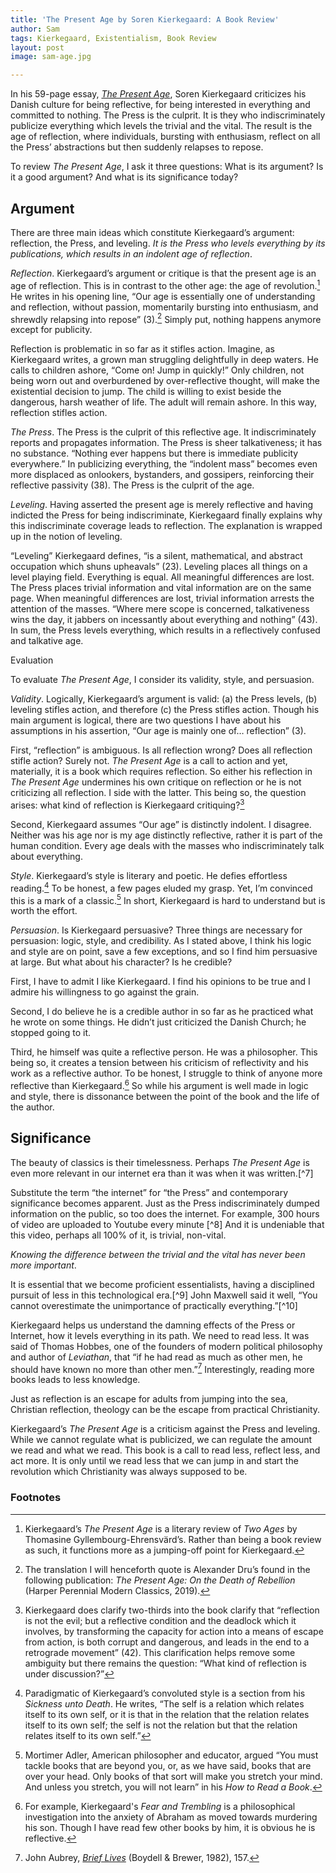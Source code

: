 ```yaml
---
title: 'The Present Age by Soren Kierkegaard: A Book Review'
author: Sam
tags: Kierkegaard, Existentialism, Book Review
layout: post
image: sam-age.jpg

---
```

In his 59-page essay, [_The Present Age_](https://amzn.to/2QqCGNg), Soren Kierkegaard criticizes his Danish
culture for being reflective, for being interested in everything and committed
to nothing. The Press is the culprit. It is they who indiscriminately publicize
everything which levels the trivial and the vital. The result is the age of
reflection, where individuals, bursting with enthusiasm, reflect on all the
Press’ abstractions but then suddenly relapses to repose.

To review _The Present Age_, I ask it three questions: What is its argument? Is
it a good argument? And what is its significance today?

## Argument

There are three main ideas which constitute Kierkegaard’s argument: reflection,
the Press, and leveling. _It is the Press who levels everything by its
publications, which results in an indolent age of reflection_.

_Reflection_. Kierkegaard’s argument or critique is that the present age is an
age of reflection. This is in contrast to the other age: the age of
revolution.[^1] He writes in his opening line, “Our age is essentially one of
understanding and reflection, without passion, momentarily bursting into
enthusiasm, and shrewdly relapsing into repose” (3).[^2] Simply put, nothing
happens anymore except for publicity.

[^1]: Kierkegaard’s _The Present Age_ is a literary review of _Two Ages_ by Thomasine Gyllembourg-Ehrensvärd’s. Rather than being a book review as such, it functions more as a jumping-off point for Kierkegaard.

[^2]: The translation I will henceforth quote is Alexander Dru’s found in the following publication: _The Present Age: On the Death of Rebellion_ (Harper Perennial Modern Classics, 2019).

Reflection is problematic in so far as it stifles action. Imagine, as
Kierkegaard writes, a grown man struggling delightfully in deep waters. He calls
to children ashore, “Come on! Jump in quickly!” Only children, not being worn
out and overburdened by over-reflective thought, will make the existential
decision to jump. The child is willing to exist beside the dangerous, harsh
weather of life. The adult will remain ashore. In this way, reflection stifles
action.

_The Press_. The Press is the culprit of this reflective age. It
indiscriminately reports and propagates information. The Press is sheer
talkativeness; it has no substance. “Nothing ever happens but there is immediate
publicity everywhere.” In publicizing everything, the “indolent mass” becomes
even more displaced as onlookers, bystanders, and gossipers, reinforcing their
reflective passivity (38). The Press is the culprit of the age.

_Leveling_. Having asserted the present age is merely reflective and having
indicted the Press for being indiscriminate, Kierkegaard finally explains why
this indiscriminate coverage leads to reflection. The explanation is wrapped up
in the notion of leveling.

“Leveling” Kierkegaard defines, “is a silent, mathematical, and abstract
occupation which shuns upheavals” (23). Leveling places all things on a level
playing field. Everything is equal. All meaningful differences are lost. The
Press places trivial information and vital information are on the same page.
When meaningful differences are lost, trivial information arrests the attention
of the masses. “Where mere scope is concerned, talkativeness wins the day, it
jabbers on incessantly about everything and nothing” (43). In sum, the Press
levels everything, which results in a reflectively confused and talkative age.

Evaluation

To evaluate _The Present Age_, I consider its validity, style, and persuasion.

_Validity_. Logically, Kierkegaard’s argument is valid: (a) the Press levels,
(b) leveling stifles action, and therefore (c) the Press stifles action. Though
his main argument is logical, there are two questions I have about his
assumptions in his assertion, “Our age is mainly one of… reflection” (3).

First, “reflection” is ambiguous. Is all reflection wrong? Does all reflection
stifle action? Surely not. _The Present Age_ is a call to action and yet,
materially, it is a book which requires reflection. So either his reflection in
_The Present Age_ undermines his own critique on reflection or he is not
criticizing all reflection. I side with the latter. This being so, the question
arises: what kind of reflection is Kierkegaard critiquing?[^3]

[^3]: Kierkegaard does clarify two-thirds into the book clarify that “reflection is not the evil; but a reflective condition and the deadlock which it involves, by transforming the capacity for action into a means of escape from action, is both corrupt and dangerous, and leads in the end to a retrograde movement” (42). This clarification helps remove some ambiguity but there remains the question: “What kind of reflection is under discussion?”

Second, Kierkegaard assumes “Our age” is distinctly indolent. I disagree.
Neither was his age nor is my age distinctly reflective, rather it is part of
the human condition. Every age deals with the masses who indiscriminately talk
about everything.

_Style_. Kierkegaard’s style is literary and poetic. He defies effortless
reading.[^4] To be honest, a few pages eluded my grasp. Yet, I’m convinced this
is a mark of a classic.[^5] In short, Kierkegaard is hard to understand but is
worth the effort.

[^4]: Paradigmatic of Kierkegaard’s convoluted style is a section from his
_Sickness unto Death_. He writes, “The self is a relation which relates itself
to its own self, or it is that in the relation that the relation relates itself
to its own self; the self is not the relation but that the relation relates
itself to its own self.”

[^5]: Mortimer Adler, American philosopher and educator, argued “You must tackle
books that are beyond you, or, as we have said, books that are over your head.
Only books of that sort will make you stretch your mind. And unless you stretch,
you will not learn” in his _How to Read a Book_.

_Persuasion_. Is Kierkegaard persuasive? Three things are necessary for
persuasion: logic, style, and credibility. As I stated above, I think his logic
and style are on point, save a few exceptions, and so I find him persuasive at
large. But what about his character? Is he credible?

First, I have to admit I like Kierkegaard. I find his opinions to be true and I
admire his willingness to go against the grain.

Second, I do believe he is a credible author in so far as he practiced what he
wrote on some things. He didn’t just criticized the Danish Church; he stopped
going to it.

Third, he himself was quite a reflective person. He was a philosopher. This
being so, it creates a tension between his criticism of reflectivity and his
work as a reflective author. To be honest, I struggle to think of anyone more
reflective than Kierkegaard.[^6] So while his argument is well made in logic and
style, there is dissonance between the point of the book and the life of the
author.

[^6]: For example, Kierkegaard's _Fear and Trembling_ is a philosophical
investigation into the anxiety of Abraham as moved towards murdering his son.
Though I have read few other books by him, it is obvious he is reflective.

## Significance

The beauty of classics is their timelessness. Perhaps _The Present Age_ is even
more relevant in our internet era than it was when it was written.\[^7\]

[^7]: For a great application of Kierkegaard’s _The Present Age_ in light of the
internet era see Hubert L. Dreyfus’ “Kierkegaard on the Information Highway” in
UCB Art, Technology, and Culture Colloquim (Berkeley: UC Berkeley, 1997).

Substitute the term “the internet” for “the Press” and contemporary significance
becomes apparent. Just as the Press indiscriminately dumped information on the
public, so too does the internet. For example, 300 hours of video are uploaded
to Youtube every minute \[^8\] And it is undeniable that this video, perhaps all
100% of it, is trivial, non-vital.

[^8]: “37 Mind Blowing YouTube Facts, Figures and Statistics – 2019 – BiographON.” Accessed September 27, 2019. https://biographon.com/youtube-stats/.

_Knowing the difference between the trivial and the vital has never been more
important_.

It is essential that we become proficient essentialists, having a disciplined
pursuit of less in this technological era.\[^9\] John Maxwell said it well, “You
cannot overestimate the unimportance of practically everything.”\[^10\]

[^9]: I recommend the book [_Essentialism_](https://amzn.to/2ZTi6Z0) by Greg McKeown. It argues why and how to be disciplined in one's pursuit of less.

[^10]: John Maxwell, [_Developing the Leader Within You_](https://amzn.to/39IiyOn) (Nashville, TN: T.Nelson, 1993), 22-23.

Kierkegaard helps us understand the damning effects of the Press or Internet,
how it levels everything in its path. We need to read less. It was said of
Thomas Hobbes, one of the founders of modern political philosophy and author of
_Leviathan_, that “if he had read as much as other men, he should have known no
more than other men.”[^11] Interestingly, reading more books leads to less
knowledge.

[^11]: John Aubrey, [_Brief Lives_](https://amzn.to/35mnd5e) (Boydell & Brewer, 1982), 157.

Just as reflection is an escape for adults from jumping into the sea, Christian
reflection, theology can be the escape from practical Christianity.

Kierkegaard’s _The Present Age_ is a criticism against the Press and leveling.
While we cannot regulate what is publicized, we can regulate the amount we read
and what we read. This book is a call to read less, reflect less, and act more.
It is only until we read less that we can jump in and start the revolution which
Christianity was always supposed to be.

### Footnotes